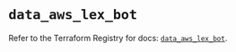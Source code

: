 # `data_aws_lex_bot`

Refer to the Terraform Registry for docs: [`data_aws_lex_bot`](https://registry.terraform.io/providers/hashicorp/aws/6.3.0/docs/data-sources/lex_bot).

